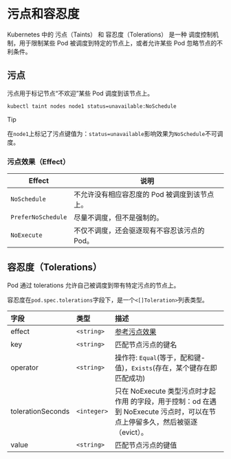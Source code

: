 # 污点和容忍度

Kubernetes 中的 污点（Taints） 和 容忍度（Tolerations） 是一种 调度控制机制，用于限制某些 Pod 被调度到特定的节点上，或者允许某些 Pod 忽略节点的不利条件。

## 污点

污点用于标记节点“不欢迎”某些 Pod 调度到该节点上。

```bash
kubectl taint nodes node1 status=unavailable:NoSchedule
```

> [!TIP]
> 在`node1`上标记了污点键值为：`status=unavailable`影响效果为`NoSchedule`不可调度。

### 污点效果（Effect）

| Effect             | 说明                        |
| ------------------ | ------------------------- |
| `NoSchedule`       | 不允许没有相应容忍度的 Pod 被调度到该节点上。 |
| `PreferNoSchedule` | 尽量不调度，但不是强制的。             |
| `NoExecute`        | 不仅不调度，还会驱逐现有不容忍该污点的 Pod。  |

## 容忍度（Tolerations）

Pod 通过 tolerations 允许自己被调度到带有特定污点的节点上。

容忍度在`pod.spec.tolerations`字段下，是一个`<[]Toleration>`列表类型。

| 字段 |   类型    | 描述                                                                           |
|:-----|:---------|:-------------------------------------------------------------------------------|
|effect|`<string>`|[参考污点效果](/kubernetes/explain/Scheduler/taints-tolerations.md#污点效果effect)|
|key|`<string>`|匹配节点污点的键名|
|operator|`<string>`|操作符: `Equal`(等于，配和键-值)，`Exists`(存在，某个键存在即匹配成功)|
|tolerationSeconds|`<integer>`|只在 NoExecute 类型污点时才起作用 的字段，用于控制：od 在遇到 NoExecute 污点时，可以在节点上停留多久，然后被驱逐（evict）。|
|value|`<string>`|匹配节点污点的键值|
